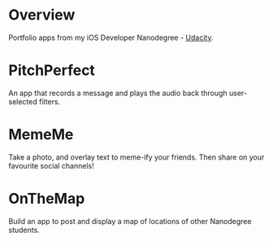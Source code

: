 # Overview
Portfolio apps from my iOS Developer Nanodegree - [Udacity](https://www.udacity.com/).

# PitchPerfect
An app that records a message and plays the audio back through user-selected filters.

# MemeMe
Take a photo, and overlay text to meme-ify your friends. Then share on your favourite social channels!

# OnTheMap
Build an app to post and display a map of locations of other Nanodegree students.
